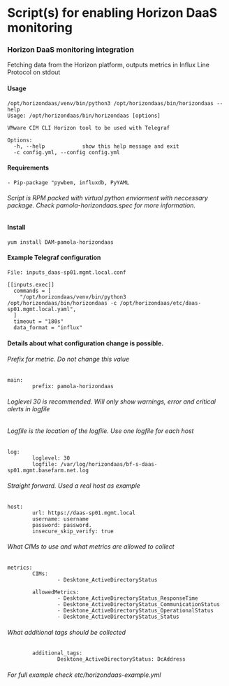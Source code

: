# Script(s) for enabling Horizon DaaS monitoring

### Horizon DaaS monitoring integration
Fetching data from the Horizon platform, outputs metrics in Influx Line Protocol on stdout

#### Usage
```
/opt/horizondaas/venv/bin/python3 /opt/horizondaas/bin/horizondaas --help
Usage: /opt/horizondaas/bin/horizondaas [options]
 
VMware CIM CLI Horizon tool to be used with Telegraf
 
Options:
  -h, --help            show this help message and exit
  -c config.yml, --config config.yml

```

#### Requirements
```
- Pip-package "pywbem, influxdb, PyYAML
```
###### Script is RPM packed with virtual python enviorment with neccessary package. Check pamola-horizondaas.spec for more information.


#### Install
```
yum install DAM-pamola-horizondaas
```

#### Example Telegraf configuration
```
File: inputs_daas-sp01.mgmt.local.conf

[[inputs.exec]]
  commands = [
    "/opt/horizondaas/venv/bin/python3 /opt/horizondaas/bin/horizondaas -c /opt/horizondaas/etc/daas-sp01.mgmt.local.yaml",
  ]
  timeout = "180s"
  data_format = "influx"
```

#### Details about what configuration change is possible.

###### Prefix for metric. Do not change this value
```
main:
        prefix: pamola-horizondaas 

```

###### Loglevel 30 is recommended. Will only show warnings, error and critical alerts in logfile
###### Logfile is the location of the logfile. Use one logfile for each host

```
log:
        loglevel: 30
        logfile: /var/log/horizondaas/bf-s-daas-sp01.mgmt.basefarm.net.log

```

###### Straight forward. Used a real host as example
```
host:
        url: https://daas-sp01.mgmt.local
        username: username
        password: password.
        insecure_skip_verify: true
```

###### What CIMs to use and what metrics are allowed to collect

```
metrics:
        CIMs:
                - Desktone_ActiveDirectoryStatus

        allowedMetrics:
                - Desktone_ActiveDirectoryStatus_ResponseTime
                - Desktone_ActiveDirectoryStatus_CommunicationStatus
                - Desktone_ActiveDirectoryStatus_OperationalStatus
                - Desktone_ActiveDirectoryStatus_Status
```

###### What additional tags should be collected

```
        additional_tags:
                Desktone_ActiveDirectoryStatus: DcAddress

```

###### For full example check etc/horizondaas-example.yml